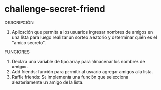 # challenge-secret-friend
DESCRIPCIÓN
1. Aplicación que permita a los usuarios ingresar nombres de amigos en una lista para luego realizar un sorteo aleatorio y determinar quién es el "amigo secreto".

FUNCIONES
1. Declara una variable de tipo array para almacenar los nombres de amigos.
2. Add friends: función para permitir al usuario agregar amigos a la lista.
4. Raffle friends: Se implementa una función que selecciona aleatoriamente un amigo de la lista.

